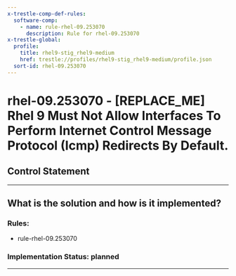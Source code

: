 ```yaml
---
x-trestle-comp-def-rules:
  software-comp:
    - name: rule-rhel-09.253070
      description: Rule for rhel-09.253070
x-trestle-global:
  profile:
    title: rhel9-stig_rhel9-medium
    href: trestle://profiles/rhel9-stig_rhel9-medium/profile.json
  sort-id: rhel-09.253070
---
```


# rhel-09.253070 - \[REPLACE_ME\] Rhel 9 Must Not Allow Interfaces To Perform Internet Control Message Protocol (Icmp) Redirects By Default.

## Control Statement

______________________________________________________________________

## What is the solution and how is it implemented?

<!-- For implementation status enter one of: implemented, partial, planned, alternative, not-applicable -->

<!-- Note that the list of rules under ### Rules: is read-only and changes will not be captured after assembly to JSON -->

<!-- Add control implementation description here for control: rhel-09.253070 -->

### Rules:

  - rule-rhel-09.253070

### Implementation Status: planned

______________________________________________________________________
